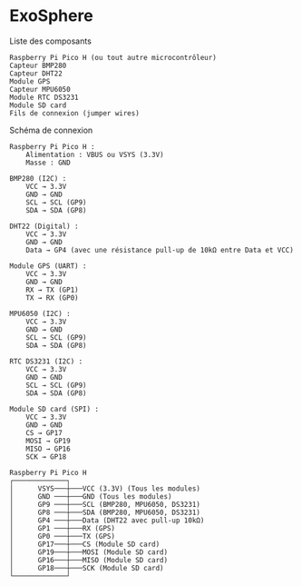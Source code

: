 # ExoSphere
Liste des composants

    Raspberry Pi Pico H (ou tout autre microcontrôleur)
    Capteur BMP280
    Capteur DHT22
    Module GPS
    Capteur MPU6050
    Module RTC DS3231
    Module SD card
    Fils de connexion (jumper wires)

Schéma de connexion

    Raspberry Pi Pico H :
        Alimentation : VBUS ou VSYS (3.3V)
        Masse : GND

    BMP280 (I2C) :
        VCC → 3.3V
        GND → GND
        SCL → SCL (GP9)
        SDA → SDA (GP8)

    DHT22 (Digital) :
        VCC → 3.3V
        GND → GND
        Data → GP4 (avec une résistance pull-up de 10kΩ entre Data et VCC)

    Module GPS (UART) :
        VCC → 3.3V
        GND → GND
        RX → TX (GP1)
        TX → RX (GP0)

    MPU6050 (I2C) :
        VCC → 3.3V
        GND → GND
        SCL → SCL (GP9)
        SDA → SDA (GP8)

    RTC DS3231 (I2C) :
        VCC → 3.3V
        GND → GND
        SCL → SCL (GP9)
        SDA → SDA (GP8)

    Module SD card (SPI) :
        VCC → 3.3V
        GND → GND
        CS → GP17
        MOSI → GP19
        MISO → GP16
        SCK → GP18

```
Raspberry Pi Pico H
┌─────────────┐
│      VSYS───┼───VCC (3.3V) (Tous les modules)
│      GND ───┼───GND (Tous les modules)
│      GP9 ───┼───SCL (BMP280, MPU6050, DS3231)
│      GP8 ───┼───SDA (BMP280, MPU6050, DS3231)
│      GP4 ───┼───Data (DHT22 avec pull-up 10kΩ)
│      GP1 ───┼───RX (GPS)
│      GP0 ───┼───TX (GPS)
│      GP17───┼───CS (Module SD card)
│      GP19───┼───MOSI (Module SD card)
│      GP16───┼───MISO (Module SD card)
│      GP18───┼───SCK (Module SD card)
└─────────────┘
```
